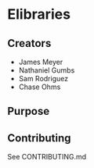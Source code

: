 # Elibraries

## Creators

- James Meyer
- Nathaniel Gumbs
- Sam Rodriguez
- Chase Ohms

## Purpose

## Contributing

See CONTRIBUTING.md
